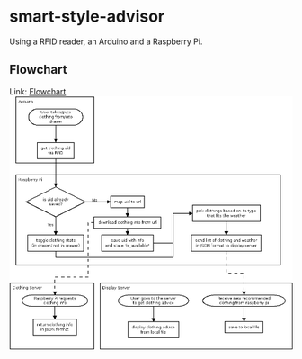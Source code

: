 # smart-style-advisor
Using a RFID reader, an Arduino and a Raspberry Pi.

## Flowchart
Link: [Flowchart](http://github.com/zhad3/smart-style-advisor/blob/master/flowchart.png)
![flowchart.png](https://github.com/zhad3/smart-style-advisor/blob/master/flowchart.png)
